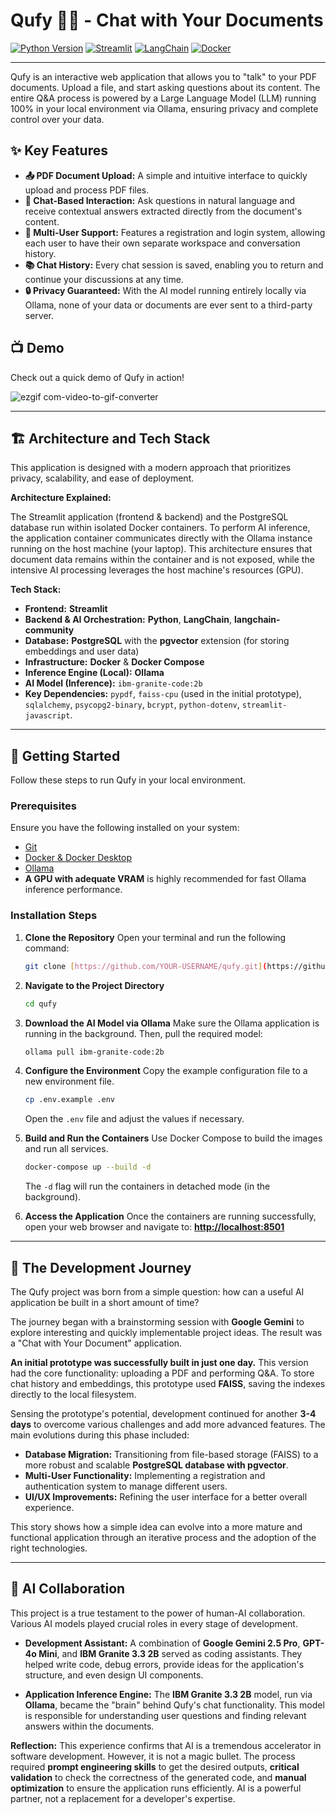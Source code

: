 # Qufy 🤖💬 - Chat with Your Documents

[![Python Version](https://img.shields.io/badge/Python-3.8+-blue.svg)](https://www.python.org/downloads/)
[![Streamlit](https://img.shields.io/badge/Streamlit-1.35+-red.svg)](https://streamlit.io)
[![LangChain](https://img.shields.io/badge/LangChain-0.2+-green.svg)](https://www.langchain.com/)
[![Docker](https://img.shields.io/badge/Docker-Ready-blue.svg)](https://www.docker.com/)

---

Qufy is an interactive web application that allows you to "talk" to your PDF documents. Upload a file, and start asking questions about its content. The entire Q&A process is powered by a Large Language Model (LLM) running 100% in your local environment via Ollama, ensuring privacy and complete control over your data.

## ✨ Key Features

- **📤 PDF Document Upload:** A simple and intuitive interface to quickly upload and process PDF files.
- **💬 Chat-Based Interaction:** Ask questions in natural language and receive contextual answers extracted directly from the document's content.
- **👥 Multi-User Support:** Features a registration and login system, allowing each user to have their own separate workspace and conversation history.
- **📚 Chat History:** Every chat session is saved, enabling you to return and continue your discussions at any time.
- **🔒 Privacy Guaranteed:** With the AI model running entirely locally via Ollama, none of your data or documents are ever sent to a third-party server.

## 📺 Demo

Check out a quick demo of Qufy in action!

![ezgif com-video-to-gif-converter](https://github.com/user-attachments/assets/207aee12-3b16-4fe9-a32a-cb32b2afe73a)

---

## 🏗️ Architecture and Tech Stack

This application is designed with a modern approach that prioritizes privacy, scalability, and ease of deployment.

**Architecture Explained:**

The Streamlit application (frontend & backend) and the PostgreSQL database run within isolated Docker containers. To perform AI inference, the application container communicates directly with the Ollama instance running on the host machine (your laptop). This architecture ensures that document data remains within the container and is not exposed, while the intensive AI processing leverages the host machine's resources (GPU).

**Tech Stack:**

- **Frontend:** **Streamlit**
- **Backend & AI Orchestration:** **Python**, **LangChain**, **langchain-community**
- **Database:** **PostgreSQL** with the **pgvector** extension (for storing embeddings and user data)
- **Infrastructure:** **Docker** & **Docker Compose**
- **Inference Engine (Local):** **Ollama**
- **AI Model (Inference):** `ibm-granite-code:2b`
- **Key Dependencies:** `pypdf`, `faiss-cpu` (used in the initial prototype), `sqlalchemy`, `psycopg2-binary`, `bcrypt`, `python-dotenv`, `streamlit-javascript`.

---

## 🚀 Getting Started

Follow these steps to run Qufy in your local environment.

### Prerequisites

Ensure you have the following installed on your system:

- [Git](https://git-scm.com/)
- [Docker & Docker Desktop](https://www.docker.com/products/docker-desktop/)
- [Ollama](https://ollama.com/)
- **A GPU with adequate VRAM** is highly recommended for fast Ollama inference performance.

### Installation Steps

1.  **Clone the Repository**
    Open your terminal and run the following command:

    ```bash
    git clone [https://github.com/YOUR-USERNAME/qufy.git](https://github.com/YOUR-USERNAME/qufy.git)
    ```

2.  **Navigate to the Project Directory**

    ```bash
    cd qufy
    ```

3.  **Download the AI Model via Ollama**
    Make sure the Ollama application is running in the background. Then, pull the required model:

    ```bash
    ollama pull ibm-granite-code:2b
    ```

4.  **Configure the Environment**
    Copy the example configuration file to a new environment file.

    ```bash
    cp .env.example .env
    ```

    Open the `.env` file and adjust the values if necessary.

5.  **Build and Run the Containers**
    Use Docker Compose to build the images and run all services.

    ```bash
    docker-compose up --build -d
    ```

    The `-d` flag will run the containers in detached mode (in the background).

6.  **Access the Application**
    Once the containers are running successfully, open your web browser and navigate to:
    **[http://localhost:8501](http://localhost:8501)**

---

## 📖 The Development Journey

The Qufy project was born from a simple question: how can a useful AI application be built in a short amount of time?

The journey began with a brainstorming session with **Google Gemini** to explore interesting and quickly implementable project ideas. The result was a "Chat with Your Document" application.

**An initial prototype was successfully built in just one day.** This version had the core functionality: uploading a PDF and performing Q&A. To store chat history and embeddings, this prototype used **FAISS**, saving the indexes directly to the local filesystem.

Sensing the prototype's potential, development continued for another **3-4 days** to overcome various challenges and add more advanced features. The main evolutions during this phase included:

- **Database Migration:** Transitioning from file-based storage (FAISS) to a more robust and scalable **PostgreSQL database with pgvector**.
- **Multi-User Functionality:** Implementing a registration and authentication system to manage different users.
- **UI/UX Improvements:** Refining the user interface for a better overall experience.

This story shows how a simple idea can evolve into a more mature and functional application through an iterative process and the adoption of the right technologies.

---

## 🤖 AI Collaboration

This project is a true testament to the power of human-AI collaboration. Various AI models played crucial roles in every stage of development.

- **Development Assistant:**
  A combination of **Google Gemini 2.5 Pro**, **GPT-4o Mini**, and **IBM Granite 3.3 2B** served as coding assistants. They helped write code, debug errors, provide ideas for the application's structure, and even design UI components.

- **Application Inference Engine:**
  The **IBM Granite 3.3 2B** model, run via **Ollama**, became the "brain" behind Qufy's chat functionality. This model is responsible for understanding user questions and finding relevant answers within the documents.

**Reflection:**
This experience confirms that AI is a tremendous accelerator in software development. However, it is not a magic bullet. The process required **prompt engineering skills** to get the desired outputs, **critical validation** to check the correctness of the generated code, and **manual optimization** to ensure the application runs efficiently. AI is a powerful partner, not a replacement for a developer's expertise.
